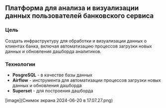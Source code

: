 ## Платформа для анализа и визуализации данных пользователей банковского сервиса

### Цель
Создать инфраструктуру для обработки и визуализации данных о клиентах банка, включая автоматизацию процессов загрузки новых данных и обновления дашборда аналитиков.  

### Технологии
* **PosgreSQL** - в качестве базы данных
* **Airflow** - инструмента для автоматизации процессов загрузки новых данных и обновления дашборда
* **Superset** - для построения дашборда

[image](Снимок экрана 2024-06-20 в 17.07.27.png)
